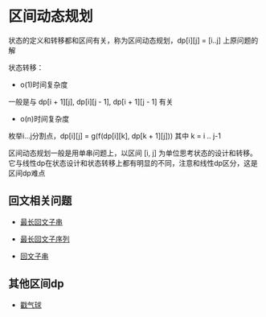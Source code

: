 # 区间动态规划

状态的定义和转移都和区间有关，称为区间动态规划，dp[i][j] = [i..j] 上原问题的解

状态转移：

+ o(1)时间复杂度

一般是与 dp[i + 1][j], dp[i][j - 1], dp[i + 1][j - 1] 有关

+ o(n)时间复杂度

枚举i...j分割点，dp[i][j] = g(f(dp[i][k], dp[k + 1][j])) 其中 k = i .. j-1

区间动态规划一般是用单串问题上，以区间 [i, j] 为单位思考状态的设计和转移。它与线性dp在状态设计和状态转移上都有明显的不同，注意和线性dp区分，这是区间dp难点


## 回文相关问题

+ [最长回文子串](./code/最长回文子串.cpp)

+ [最长回文子序列](./code/最长回文子序列.cpp)

+ [回文子串](./code/回文子串.cpp)

## 其他区间dp

+ [戳气球](./code/戳气球.cpp)






